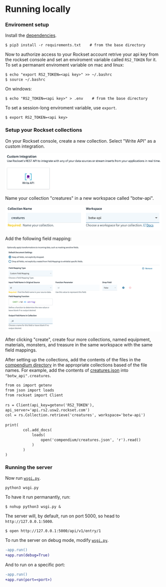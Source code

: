 # Running locally

### Enviroment setup

Install the [dependencies](../requirements.txt).

    $ pip3 install -r requirements.txt    # from the base directory

Now to authorize access to your Rockset account retrive your api key from the rockset console and set an enviroment variable called `RS2_TOKEN` for it.
To set a permanant enviroment variable on mac and linux:

    $ echo "export RS2_TOKEN=<api key>" >> ~/.bashrc
    $ source ~/.bashrc

On windows:

    $ echo "RS2_TOKEN=<api key>" > .env    # from the base directory

To set a session-long enviroment variable, use `export`.

    $ export RS2_TOKEN=<api key>

### Setup your Rockset collections
On your Rockset console, create a new collection. Select "Write API" as a custom integration.

![](images/write_api.png)

Name your collection "creatures" in a new workspace called "botw-api".

![](images/collection.png)

Add the following field mapping:

![](images/field_mapping.png)

After clicking "create", create four more collections, named equipment, materials, monsters, and treasure in the same workspace with the same field mappings.

After setting up the collections, add the contents of the files in the [compendium directory](../compendium) in the appropriate collections based of the file names. For example, add the contents of [creatures.json](../compendium/creatures.json) into `"botw_api".creatures`.

    from os import getenv
    from json import loads
    from rockset import Client

    rs = Client(api_key=getenv('RS2_TOKEN'), api_server='api.rs2.usw2.rockset.com')
    col = rs.Collection.retrieve('creatures', workspace='botw-api')

    print(
            col.add_docs(
                loads(
                    open('compendium/creatures.json', 'r').read()
                )
            )
    )

### Running the server

Now run [`wsgi.py`](../wsgi.py).

    python3 wsgi.py

To have it run permanantly, run:

    $ nohup python3 wsgi.py &

The server will, by default, run on port 5000, so head to `http://127.0.0.1:5000`.

    $ open http://127.0.0.1:5000/api/v1/entry/1

To run the server on debug mode, modify [`wsgi.py`](../wsgi.py).

```diff
-app.run()
+app.run(debug=True)
```

And to run on a specific port:

```diff
-app.run()
+app.run(port=<port>)
```